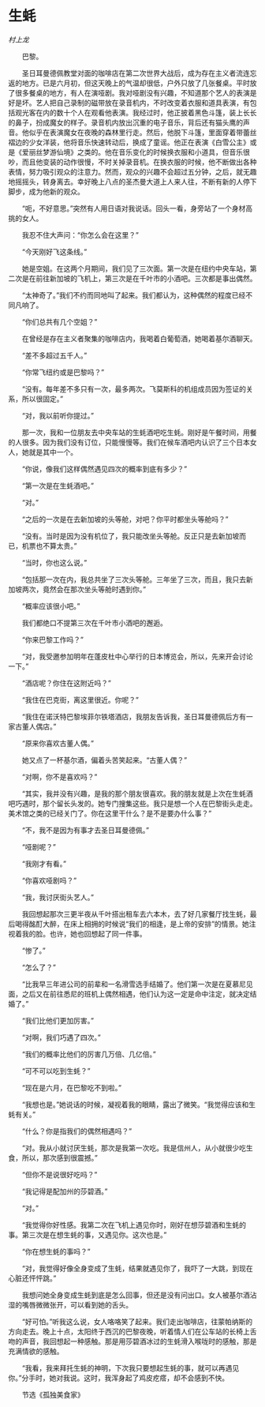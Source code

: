 # 生蚝

*村上龙*

　　巴黎。

　　圣日耳曼德佩教堂对面的咖啡店在第二次世界大战后，成为存在主义者流连忘返的地方。已是六月初，但这天晚上的气温却很低，户外只放了几张餐桌。平时放了很多餐桌的地方，有人在演哑剧。我对哑剧没有兴趣，不知道那个艺人的表演是好是坏。艺人把自己录制的磁带放在录音机内，不时改变着衣服和道具表演，有包括观光客在内的数十个人在观看他表演。我经过时，他正披着黑色斗篷，装上长长的鼻子，扮成魔女的样子。录音机内放出沉重的电子音乐，背后还有猫头鹰的声音。他似乎在表演魔女在夜晚的森林里行走。然后，他脱下斗篷，里面穿着带蕾丝褶边的少女洋装，他将音乐快速转动后，换成了童谣。他正在表演《白雪公主》或是《爱丽丝梦游仙境》之类的。他在音乐变化的时候换衣服和小道具，但音乐很吵，而且他变装的动作很慢，不时关掉录音机。在换衣服的时候，他不断做出各种表情，努力吸引观众的注意力。然而，观众的兴趣不会超过五分钟，之后，就无趣地摇摇头，转身离去。幸好晚上八点的圣杰曼大道上人来人往，不断有新的人停下脚步，成为他新的观众。

　　“呃，不好意思。”突然有人用日语对我说话。回头一看，身旁站了一个身材高挑的女人。

　　我忍不住大声问：“你怎么会在这里？”

　　“今天刚好飞这条线。”

　　她是空姐。在这两个月期间，我们见了三次面。第一次是在纽约中央车站，第二次是在前往新加坡的飞机上，第三次是在千叶市的小酒吧。三次都是事出偶然。

　　“太神奇了。”我们不约而同地叫了起来。我们都认为，这种偶然的程度已经不同凡响了。

　　“你们总共有几个空姐？”

　　在曾经是存在主义者聚集的咖啡店内，我喝着白葡萄酒，她喝着基尔酒聊天。

　　“差不多超过五千人。”

　　“你常飞纽约或是巴黎吗？”

　　“没有。每年差不多只有一次，最多两次。飞莫斯科的机组成员因为签证的关系，所以很固定。”

　　“对，我以前听你提过。”

　　那一次，我和一位朋友去中央车站的生蚝酒吧吃生蚝。刚好是午餐时间，用餐的人很多。因为我们没有订位，只能慢慢等。我们在候车酒吧内认识了三个日本女人，她就是其中一个。

　　“你说，像我们这样偶然遇见四次的概率到底有多少？”

　　“第一次是在生蚝酒吧。”

　　“对。”

　　“之后的一次是在去新加坡的头等舱，对吧？你平时都坐头等舱吗？”

　　“没有。当时是因为没有机位了，我只能改坐头等舱。反正只是去新加坡而已，机票也不算太贵。”

　　“当时，你也这么说。”

　　“包括那一次在内，我总共坐了三次头等舱。三年坐了三次，而且，我只去新加坡两次，竟然会在那次坐头等舱时遇到你。”

　　“概率应该很小吧。”

　　我们都绝口不提第三次在千叶市小酒吧的邂逅。

　　“你来巴黎工作吗？”

　　“对，我受邀参加明年在蓬皮杜中心举行的日本博览会，所以，先来开会讨论一下。”

　　“酒店呢？你住在这附近吗？”

　　“我住在巴克街，离这里很近。你呢？”

　　“我住在诺沃特巴黎埃菲尔铁塔酒店，我朋友告诉我，圣日耳曼德佩后方有一家古董人偶店。”

　　“原来你喜欢古董人偶。”

　　她又点了一杯基尔酒，偏着头苦笑起来。“古董人偶？”

　　“对啊，你不是喜欢吗？”

　　“其实，我并没有兴趣，是我的那个朋友很喜欢。我的朋友就是上次在生蚝酒吧巧遇时，那个留长头发的。她专门搜集这些。我只是想一个人在巴黎街头走走。美术馆之类的已经关门了。你在这里干什么？是不是要办什么事？”

　　“不，我不是因为有事才去圣日耳曼德佩。”

　　“哑剧呢？”

　　“我刚才有看。”

　　“你喜欢哑剧吗？”

　　“我，我讨厌街头艺人。”

　　我回想起那次三更半夜从千叶搭出租车去六本木，去了好几家餐厅找生蚝，最后喝得酩酊大醉，在床上相拥的时候说“我们的相逢，是上帝的安排”的情景。她注视着我的脸。也许，她也回想起了同一件事。

　　“惨了。”

　　“怎么了？”

　　“比我早三年进公司的前辈和一名滑雪选手结婚了。他们第一次是在夏慕尼见面，之后又在前往悉尼的班机上偶然相遇，他们认为这一定是命中注定，就决定结婚了。”

　　“我们比他们更加厉害。”

　　“对啊，我们巧遇了四次。”

　　“我们的概率比他们的厉害几万倍、几亿倍。”

　　“可不可以吃到生蚝？”

　　“现在是六月，在巴黎吃不到啦。”

　　“我想也是。”她说话的时候，凝视着我的眼睛，露出了微笑。“我觉得应该和生蚝有关。”

　　“什么？你是指我们的偶然相遇吗？”

　　“对。我从小就讨厌生蚝，那次是我第一次吃。我是信州人，从小就很少吃生食，所以，那次感到很震撼。”

　　“但你不是说很好吃吗？”

　　“我记得是配加州的莎碧酒。”

　　“对。”

　　“我觉得你好性感。我第二次在飞机上遇见你时，刚好在想莎碧酒和生蚝的事。第三次是在想生蚝的事，又遇见你。这次也是。”

　　“你在想生蚝的事吗？”

　　“对，我觉得好像全身变成了生蚝，结果就遇见你了，我吓了一大跳，到现在心脏还怦怦跳。”

　　我想问她全身变成生蚝到底是怎么回事，但还是没有问出口。女人被基尔酒沾湿的嘴唇微微张开，可以看到她的舌头。

　　“好可怕。”听我这么说，女人咯咯笑了起来。我们走出咖啡店，往蒙帕纳斯的方向走去。晚上十点，太阳终于西沉的巴黎夜晚，听着情人们在公车站的长椅上舌吻的声音，我回想起一种感触。那是用莎碧酒冰过的生蚝滑入喉咙时的感触，那是充满情欲的感触。

　　“我看，我来拜托生蚝的神明，下次我只要想起生蚝的事，就可以再遇见你。”分手时，她对我说。这时，我浑身起了鸡皮疙瘩，却不会感到不快。

　　节选《孤独美食家》